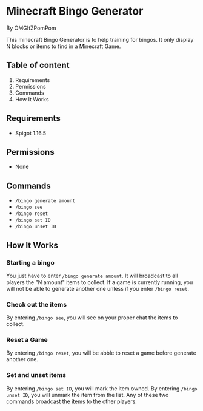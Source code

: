 # Minecraft Bingo Generator
By OMGItZPomPom

This minecraft Bingo Generator is to help training for bingos.
It only display N blocks or items to find in a Minecraft Game.

## Table of content
1. Requirements
2. Permissions
3. Commands
4. How It Works


## Requirements
- Spigot 1.16.5

## Permissions
- None

## Commands
- ``/bingo generate amount``
- ``/bingo see``
- ``/bingo reset``
- ``/bingo set ID``
- ``/bingo unset ID``

## How It Works

### Starting a bingo
You just have to enter ``/bingo generate amount``. It will broadcast to all players the "N amount" items to collect. If a game is currently running, you will not be able to generate another one unless if you enter ``/bingo reset``.

### Check out the items
By entering ``/bingo see``, you will see on your proper chat the items to collect.

### Reset a Game
By entering ``/bingo reset``, you will be abble to reset a game before generate another one.

### Set and unset items

By entering ``/bingo set ID``, you will mark the item owned. By entering ``/bingo unset ID``, you will unmark the item from the list.
Any of these two commands broadcast the items to the other players.

